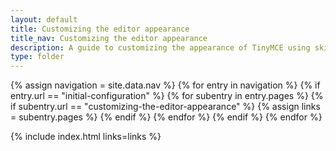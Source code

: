 ```yaml
---
layout: default
title: Customizing the editor appearance
title_nav: Customizing the editor appearance
description: A guide to customizing the appearance of TinyMCE using skins and icons.
type: folder
---
```


{% assign navigation = site.data.nav %}
{% for entry in navigation %}
  {% if entry.url == "initial-configuration" %}
    {% for subentry in entry.pages %}
      {% if subentry.url == "customizing-the-editor-appearance" %}
        {% assign links = subentry.pages %}
      {% endif %}
    {% endfor %}
  {% endif %}
{% endfor %}

{% include index.html links=links %}